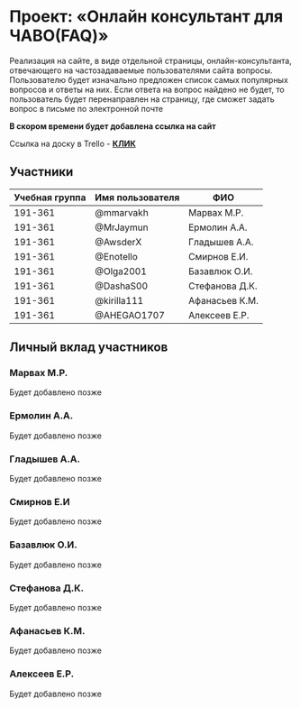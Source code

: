 # Проект: «Онлайн консультант для ЧАВО(FAQ)»

Реализация на сайте, в виде отдельной страницы, онлайн-консультанта, отвечающего на частозадаваемые пользователями сайта вопросы. Пользователю будет изначально предложен список самых популярных вопросов и ответы на них. Если ответа на вопрос найдено не будет, то пользователь будет перенаправлен на страницу, где сможет задать вопрос в письме по электронной почте

**В скором времени будет добавлена ссылка на сайт**

Ссылка на доску в Trello - **[КЛИК](https://trello.com/b/cOZl70tJ/%D0%BF%D1%80%D0%BE%D0%B5%D0%BA%D1%82-fsc "КЛИК")**

## Участники

| Учебная группа | Имя пользователя | ФИО                      |
|----------------|------------------|--------------------------|
| 191-361        | @mmarvakh       | Марвах М.Р.             |
| 191-361      | @MrJaymun       | Ермолин А.А.             |
| 191-361       | @AwsderX       | Гладышев А.А. |
| 191-361       | @Enotello       | Смирнов Е.И.              |
| 191-361        | @Olga2001       | Базавлюк О.И.              |
| 191-361      | @DashaS00       | Стефанова Д.К.              |
| 191-361       | @kirilla111       | Афанасьев К.М. |
| 191-361       | @AHEGAO1707       | Алексеев Е.Р.             |

## Личный вклад участников

### Марвах М.Р.

Будет добавлено позже

### Ермолин А.А.

Будет добавлено позже

### Гладышев А.А.

Будет добавлено позже

### Смирнов Е.И

Будет добавлено позже

### Базавлюк О.И.

Будет добавлено позже

### Стефанова Д.К.

Будет добавлено позже

### Афанасьев К.М.

Будет добавлено позже

### Алексеев Е.Р. 

Будет добавлено позже

